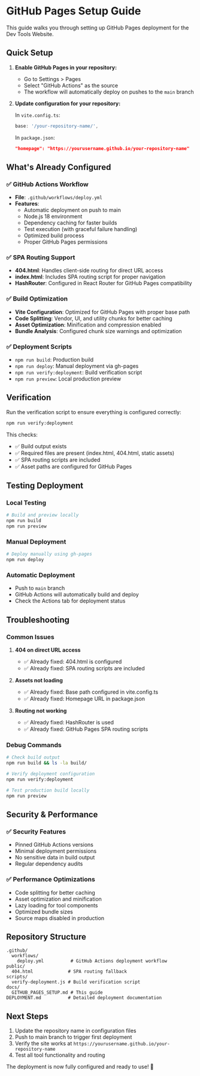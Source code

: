 # GitHub Pages Setup Guide

This guide walks you through setting up GitHub Pages deployment for the Dev Tools Website.

## Quick Setup

1. **Enable GitHub Pages in your repository:**
   - Go to Settings > Pages
   - Select "GitHub Actions" as the source
   - The workflow will automatically deploy on pushes to the `main` branch

2. **Update configuration for your repository:**
   
   In `vite.config.ts`:
   ```typescript
   base: '/your-repository-name/',
   ```
   
   In `package.json`:
   ```json
   "homepage": "https://yourusername.github.io/your-repository-name"
   ```

## What's Already Configured

### ✅ GitHub Actions Workflow
- **File**: `.github/workflows/deploy.yml`
- **Features**:
  - Automatic deployment on push to main
  - Node.js 18 environment
  - Dependency caching for faster builds
  - Test execution (with graceful failure handling)
  - Optimized build process
  - Proper GitHub Pages permissions

### ✅ SPA Routing Support
- **404.html**: Handles client-side routing for direct URL access
- **index.html**: Includes SPA routing script for proper navigation
- **HashRouter**: Configured in React Router for GitHub Pages compatibility

### ✅ Build Optimization
- **Vite Configuration**: Optimized for GitHub Pages with proper base path
- **Code Splitting**: Vendor, UI, and utility chunks for better caching
- **Asset Optimization**: Minification and compression enabled
- **Bundle Analysis**: Configured chunk size warnings and optimization

### ✅ Deployment Scripts
- `npm run build`: Production build
- `npm run deploy`: Manual deployment via gh-pages
- `npm run verify:deployment`: Build verification script
- `npm run preview`: Local production preview

## Verification

Run the verification script to ensure everything is configured correctly:

```bash
npm run verify:deployment
```

This checks:
- ✅ Build output exists
- ✅ Required files are present (index.html, 404.html, static assets)
- ✅ SPA routing scripts are included
- ✅ Asset paths are configured for GitHub Pages

## Testing Deployment

### Local Testing
```bash
# Build and preview locally
npm run build
npm run preview
```

### Manual Deployment
```bash
# Deploy manually using gh-pages
npm run deploy
```

### Automatic Deployment
- Push to `main` branch
- GitHub Actions will automatically build and deploy
- Check the Actions tab for deployment status

## Troubleshooting

### Common Issues

1. **404 on direct URL access**
   - ✅ Already fixed: 404.html is configured
   - ✅ Already fixed: SPA routing scripts are included

2. **Assets not loading**
   - ✅ Already fixed: Base path configured in vite.config.ts
   - ✅ Already fixed: Homepage URL in package.json

3. **Routing not working**
   - ✅ Already fixed: HashRouter is used
   - ✅ Already fixed: GitHub Pages SPA routing scripts

### Debug Commands

```bash
# Check build output
npm run build && ls -la build/

# Verify deployment configuration
npm run verify:deployment

# Test production build locally
npm run preview
```

## Security & Performance

### ✅ Security Features
- Pinned GitHub Actions versions
- Minimal deployment permissions
- No sensitive data in build output
- Regular dependency audits

### ✅ Performance Optimizations
- Code splitting for better caching
- Asset optimization and minification
- Lazy loading for tool components
- Optimized bundle sizes
- Source maps disabled in production

## Repository Structure

```
.github/
  workflows/
    deploy.yml          # GitHub Actions deployment workflow
public/
  404.html             # SPA routing fallback
scripts/
  verify-deployment.js # Build verification script
docs/
  GITHUB_PAGES_SETUP.md # This guide
DEPLOYMENT.md          # Detailed deployment documentation
```

## Next Steps

1. Update the repository name in configuration files
2. Push to main branch to trigger first deployment
3. Verify the site works at `https://yourusername.github.io/your-repository-name`
4. Test all tool functionality and routing

The deployment is now fully configured and ready to use! 🚀